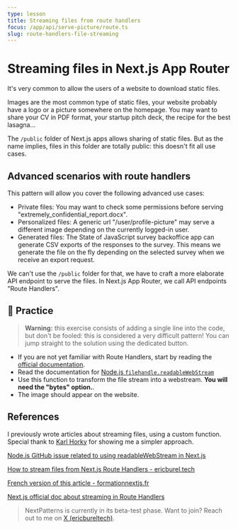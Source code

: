 ```yaml
---
type: lesson
title: Streaming files from route handlers
focus: /app/api/serve-picture/route.ts
slug: route-handlers-file-streaming
---
```


# Streaming files in Next.js App Router


It's very common to allow the users of a website to download static files.

Images are the most common type of static files, your website probably have a logo or a picture somewhere on the homepage.
You may want to share your CV in PDF format, your startup pitch deck, the recipe for the best lasagna...

The `/public` folder of Next.js apps allows sharing of static files. 
But as the name implies, files in this folder are totally public: this doesn't fit all use cases.

## Advanced scenarios with route handlers

This pattern will allow you cover the following advanced use cases:

- Private files: You may want to check some permissions before serving "extremely_confidential_report.docx".
- Personalized files: A generic url "/user/profile-picture" may serve a different image depending on the currently logged-in user.
- Generated files: The State of JavaScript survey backoffice app can generate CSV exports of the responses to the survey. This means we generate the file on the fly depending on the selected survey when we receive an export request.

We can't use the `/public` folder for that, we have to craft a more elaborate API endpoint to serve the files.
In Next.js App Router, we call API endpoints "Route Handlers".

## 🔨 Practice 

> **Warning:** this exercise consists of adding a single line into the code, but don't be fooled: this is considered a very difficult pattern!
> You can jump straight to the solution using the dedicated button.

- If you are not yet familiar with Route Handlers, start by reading the [official documentation](https://nextjs.org/docs/app/building-your-application/routing/route-handlers).
- Read the documentation for [Node.js `filehandle.readableWebStream`](https://nodejs.org/docs/v20.16.0/api/fs.html#filehandlereadablewebstreamoptions)
- Use this function to transform the file stream into a webstream. **You will need the "bytes" option.**.
- The image should appear on the website.


## References

I previously wrote articles about streaming files,
using a custom function. Special thank to [Karl Horky](https://github.com/karlhorky) for showing me a simpler approach.

[Node.js GitHub issue related to using readableWebStream in Next.js](https://github.com/nodejs/node/issues/54041)

[How to stream files from Next.js Route Handlers - ericburel.tech](https://www.ericburel.tech/blog/nextjs-stream-files)

[French version of this article - formationnextjs.fr](https://www.formationnextjs.fr/ressources/route-handlers-et-fichiers)

[Next.js official doc about streaming in Route Handlers](https://nextjs.org/docs/app/building-your-application/routing/route-handlers#streaming)


> NextPatterns is currently in its beta-test phase.
> Want to join? Reach out to me on [X (ericbureltech)](https://x.com/ericbureltech).